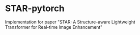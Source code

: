 # STAR-pytorch
Implementation for paper "STAR: A Structure-aware Lightweight Transformer for Real-time Image Enhancement" 
